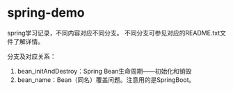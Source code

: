 # spring-demo
spring学习记录，不同内容对应不同分支。
不同分支可参见对应的README.txt文件了解详情。

分支及对应关系：
 1. bean_initAndDestroy：Spring Bean生命周期——初始化和销毁
 2. bean_name：Bean（同名）覆盖问题。注意用的是SpringBoot。